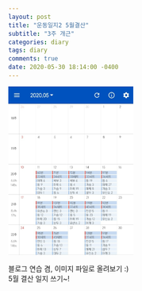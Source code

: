 ```yaml
---
layout: post
title: "운동일지2 5월결산"
subtitle: "3주 개근"
categories: diary
tags: diary 
comments: true
date: 2020-05-30 18:14:00 -0400
---
```


<img src="/assets/img/posts/2020-05-30.jpg" width="50%" height="50%">  

블로그 연습 겸, 이미지 파일로 올려보기 :)  
5월 결산 일지 쓰기~!  

